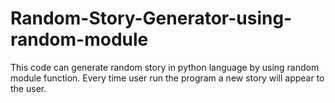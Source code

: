 # Random-Story-Generator-using-random-module
This code can generate random story in python language by using random module function. Every time user run the program a new story will appear to the user.
